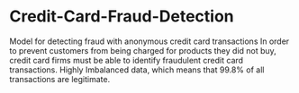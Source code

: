 # Credit-Card-Fraud-Detection
Model for detecting fraud with anonymous credit card transactions  In order to prevent customers from being charged for products they did not buy, credit card firms must be able to identify fraudulent credit card transactions. Highly Imbalanced data, which means that 99.8% of all transactions are legitimate.
